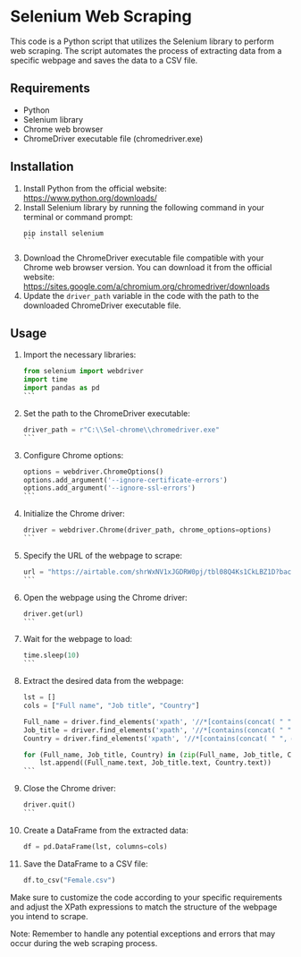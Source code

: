 # Selenium Web Scraping

This code is a Python script that utilizes the Selenium library to perform web scraping. The script automates the process of extracting data from a specific webpage and saves the data to a CSV file.

## Requirements

- Python
- Selenium library
- Chrome web browser
- ChromeDriver executable file (chromedriver.exe)

## Installation

1. Install Python from the official website: https://www.python.org/downloads/
2. Install Selenium library by running the following command in your terminal or command prompt:
   ````
   pip install selenium
   ```
3. Download the ChromeDriver executable file compatible with your Chrome web browser version. You can download it from the official website: https://sites.google.com/a/chromium.org/chromedriver/downloads
4. Update the `driver_path` variable in the code with the path to the downloaded ChromeDriver executable file.

## Usage

1. Import the necessary libraries:
   ````python
   from selenium import webdriver
   import time
   import pandas as pd
   ```

2. Set the path to the ChromeDriver executable:
   ````python
   driver_path = r"C:\\Sel-chrome\\chromedriver.exe"
   ```

3. Configure Chrome options:
   ````python
   options = webdriver.ChromeOptions()
   options.add_argument('--ignore-certificate-errors')
   options.add_argument('--ignore-ssl-errors')
   ```

4. Initialize the Chrome driver:
   ````python
   driver = webdriver.Chrome(driver_path, chrome_options=options)
   ```

5. Specify the URL of the webpage to scrape:
   ````python
   url = "https://airtable.com/shrWxNV1xJGDRW0pj/tbl08Q4Ks1CkLBZ1D?backgroundColor=red&viewControls=on"
   ```

6. Open the webpage using the Chrome driver:
   ````python
   driver.get(url)
   ```

7. Wait for the webpage to load:
   ````python
   time.sleep(10)
   ```

8. Extract the desired data from the webpage:
   ````python
   lst = []
   cols = ["Full name", "Job title", "Country"]

   Full_name = driver.find_elements('xpath', '//*[contains(concat( " ", @class, " " ), concat( " ", "primary", " " ))]//*[contains(concat( " ", @class, " " ), concat( " ", "overflow-hidden", " " ))]')
   Job_title = driver.find_elements('xpath', '//*[contains(concat( " ", @class, " " ), concat( " ", "read", " " )) and (((count(preceding-sibling::*) + 1) = 1) and parent::*)]//*[contains(concat( " ", @class, " " ), concat( " ", "truncate", " " ))]')
   Country = driver.find_elements('xpath', '//*[contains(concat( " ", @class, " " ), concat( " ", "read", " " )) and (((count(preceding-sibling::*) + 1) = 5) and parent::*)]//*[contains(concat( " ", @class, " " ), concat( " ", "truncate-pre", " " ))]')

   for (Full_name, Job_title, Country) in (zip(Full_name, Job_title, Country)):
       lst.append((Full_name.text, Job_title.text, Country.text))
   ```

9. Close the Chrome driver:
   ````python
   driver.quit()
   ```

10. Create a DataFrame from the extracted data:
    ```python
    df = pd.DataFrame(lst, columns=cols)
    ```

11. Save the DataFrame to a CSV file:
    ```python
    df.to_csv("Female.csv")
    ```

Make sure to customize the code according to your specific requirements and adjust the XPath expressions to match the structure of the webpage you intend to scrape.

Note: Remember to handle any potential exceptions and errors that may occur during the web scraping process.